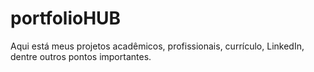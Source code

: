 # portfolioHUB
Aqui está meus projetos acadêmicos, profissionais, currículo, LinkedIn, dentre outros pontos importantes.
